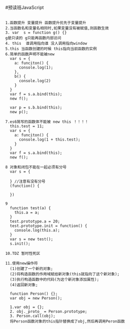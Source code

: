 #预读班JavaScript

## 
    1.函数提升 变量提升 函数提升优先于变量提升
    2.当函数名和变量名相同时,如果变量没有被赋值,则函数生效
    3. var  s = function g() {}
    g是只读的 g只能再函数内部访问
    4. this  谁调用指向谁 没人调用指向window
    5.this 当函数创建的时候 this指向当前函数的实例
    6.简单的函数声明不能被new
      var s = {
        a: funciton() {
          console.log(1);
        },
        b() {
          console.log(2)
        }
      }
      var f = s.a.bind(this);
      new f();

      var p = s.b.bind(this);
      new p();

    7.es6简写的函数体不能被 new this ！！！！
      this.test = 11;
      var s = {
        a: funciton() {
          console.log(1 + this.test);
        }
      }
      var f = s.a.bind(this);
      new f();

    8 对象和闭包不能在一起必须有分号
      var s = {

      } //注意有没有分号
      (function() {

      })

    9
      function test(a) {
        this.a = a;
      }
      test.prototype.a = 20;
      test.prototype.init = function() {
        console.log(this.a);
      }
      var s = new test();
      s.init();

    10.TDZ 暂时性死区

    11.使用new操作符
      (1)创建了一个新的对象;
      (2)将构造函数的作用域赋给新对象(this就指向了这个新对象);
      (3)执行构造函数中的代码(为这个新对象添加属性);
      (4)返回新对象;

      function Person() {};
      var obj = new Person();

      1.var obj = {};
      2. obj._proto_ = Person.prototype;
      3. Person.call(obj);
      将Person函数对象的this指针替换成了obj,然后再调用Peron函数

